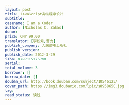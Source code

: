 ```yaml
---
layout: post
title: JavaScript高级程序设计
subtitle: 
casename: I am a Coder
author: [Nicholas C. Zakas]
donor: 
price: CNY 99.00
translator: [李松峰,曹力]
publish_company: 人民邮电出版社
publish_version: 
publish_date: 2012-3-29
isbn: 9787115275790
serial: 
total_volume: 3
borrower: []
borrow_date: []
douban_url: http://book.douban.com/subject/10546125/
cover_path: https://img3.doubanio.com/lpic/s8958650.jpg
tag: 
read_status: 读过
---
```

